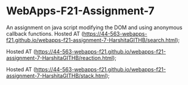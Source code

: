 # WebApps-F21-Assignment-7
An assignment on java script modifying the DOM and using anonymous callback functions.
Hosted AT (https://44-563-webapps-f21.github.io/webapps-f21-assignment-7-HarshitaGITHB/search.html);

Hosted AT (https://44-563-webapps-f21.github.io/webapps-f21-assignment-7-HarshitaGITHB/reaction.html);

Hosted AT (https://44-563-webapps-f21.github.io/webapps-f21-assignment-7-HarshitaGITHB/stack.html);

